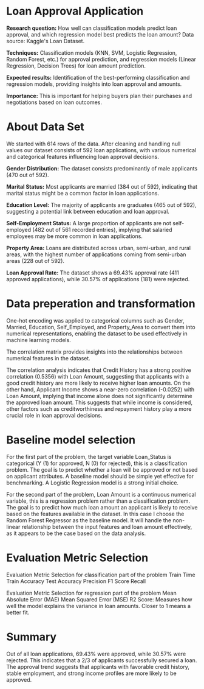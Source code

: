# Loan Approval Application



<b>Research question:</b> How well can classification models predict loan approval, and which regression model best predicts the loan amount?
Data source: Kaggle's Loan Dataset.

<b>Techniques:</b> Classification models (KNN, SVM, Logistic Regression, Random Forest, etc.) for approval prediction, and regression models (Linear Regression, Decision Trees) for loan amount prediction.

<b>Expected results:</b> Identification of the best-performing classification and regression models, providing insights into loan approval and amounts. 

<b>Importance:</b> This is important for helping buyers plan their purchases and negotiations based on loan outcomes.

# About Data Set

We started with 614 rows of the data. After cleaning and handling null values our dataset consists of 592 loan applications, with various numerical and categorical features influencing loan approval decisions.

<b>Gender Distribution:</b> The dataset consists predominantly of male applicants (470 out of 592).

<b>Marital Status:</b> Most applicants are married (384 out of 592), indicating that marital status might be a common factor in loan applications.

<b>Education Level:</b> The majority of applicants are graduates (465 out of 592), suggesting a potential link between education and loan approval.

<b>Self-Employment Status:</b> A large proportion of applicants are not self-employed (482 out of 561 recorded entries), implying that salaried employees may be more common in loan applications.

<b>Property Area:</b> Loans are distributed across urban, semi-urban, and rural areas, with the highest number of applications coming from semi-urban areas (228 out of 592).

<b>Loan Approval Rate:</b> The dataset shows a 69.43% approval rate (411 approved applications), while 30.57% of applications (181) were rejected.

# Data preperation and transformation

One-hot encoding was applied to categorical columns such as Gender, Married, Education, Self_Employed, and Property_Area to convert them into numerical representations, enabling the dataset to be used effectively in machine learning models.

The correlation matrix provides insights into the relationships between numerical features in the dataset. 

The correlation analysis indicates that Credit History has a strong positive correlation (0.5356) with Loan Amount, suggesting that applicants with a good credit history are more likely to receive higher loan amounts. On the other hand, Applicant Income shows a near-zero correlation (-0.0252) with Loan Amount, implying that income alone does not significantly determine the approved loan amount. This suggests that while income is considered, other factors such as creditworthiness and repayment history play a more crucial role in loan approval decisions.

# Baseline model selection

For the first part of the problem, the target variable Loan_Status is categorical (Y (1) for approved, N (0) for rejected), this is a classification problem. The goal is to predict whether a loan will be approved or not based on applicant attributes. 
A baseline model should be simple yet effective for benchmarking. A Logistic Regression model is a strong initial choice.

For the second part of the problem, Loan Amount is a continuous numerical variable, this is a regression problem rather than a classification problem. The goal is to predict how much loan amount an applicant is likely to receive based on the features available in the dataset. In this case I choose the  Random Forest Regressor as the baseline model. It will handle the non-linear relationship between the input features and loan amount effectively, as it appears to be the case based on the data analysis.

# Evaluation Metric Selection


Evaluation Metric Selection for classification part of the problem
    Train Time
    Train Accuracy
    Test Accuracy
    Precision
    F1 Score
    Recall  

Evaluation Metric Selection for regression part of the problem
    Mean Absolute Error (MAE)
    Mean Squared Error (MSE)
    R2 Score: Measures how well the model explains the variance in loan amounts. Closer to 1 means a better fit.

# Summary
Out of all loan applications, 69.43% were approved, while 30.57% were rejected. This indicates that a 2/3 of applicants successfully secured a loan. The approval trend suggests that applicants with favorable credit history, stable employment, and strong income profiles are more likely to be approved.
